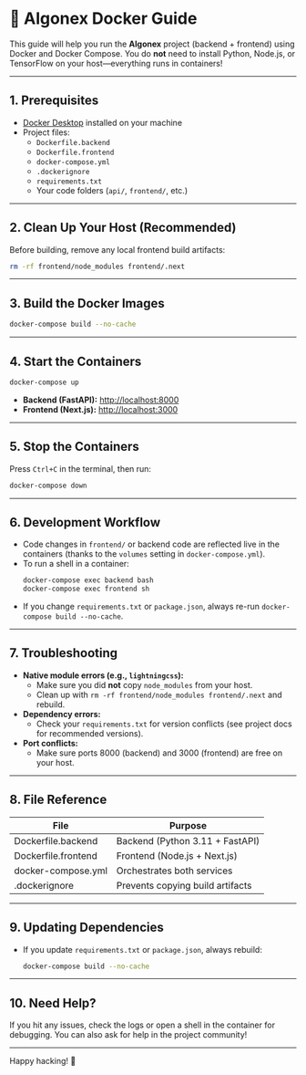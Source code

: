 # 🚀 Algonex Docker Guide

This guide will help you run the **Algonex** project (backend + frontend) using Docker and Docker Compose. You do **not** need to install Python, Node.js, or TensorFlow on your host—everything runs in containers!

---

## 1. Prerequisites
- [Docker Desktop](https://www.docker.com/products/docker-desktop/) installed on your machine
- Project files:
  - `Dockerfile.backend`
  - `Dockerfile.frontend`
  - `docker-compose.yml`
  - `.dockerignore`
  - `requirements.txt`
  - Your code folders (`api/`, `frontend/`, etc.)

---

## 2. Clean Up Your Host (Recommended)
Before building, remove any local frontend build artifacts:

```sh
rm -rf frontend/node_modules frontend/.next
```

---

## 3. Build the Docker Images

```sh
docker-compose build --no-cache
```

---

## 4. Start the Containers

```sh
docker-compose up
```

- **Backend (FastAPI):** [http://localhost:8000](http://localhost:8000)
- **Frontend (Next.js):** [http://localhost:3000](http://localhost:3000)

---

## 5. Stop the Containers

Press `Ctrl+C` in the terminal, then run:

```sh
docker-compose down
```

---

## 6. Development Workflow
- Code changes in `frontend/` or backend code are reflected live in the containers (thanks to the `volumes` setting in `docker-compose.yml`).
- To run a shell in a container:
  ```sh
  docker-compose exec backend bash
  docker-compose exec frontend sh
  ```
- If you change `requirements.txt` or `package.json`, always re-run `docker-compose build --no-cache`.

---

## 7. Troubleshooting
- **Native module errors (e.g., `lightningcss`):**
  - Make sure you did **not** copy `node_modules` from your host.
  - Clean up with `rm -rf frontend/node_modules frontend/.next` and rebuild.
- **Dependency errors:**
  - Check your `requirements.txt` for version conflicts (see project docs for recommended versions).
- **Port conflicts:**
  - Make sure ports 8000 (backend) and 3000 (frontend) are free on your host.

---

## 8. File Reference

| File                | Purpose                        |
|---------------------|-------------------------------|
| Dockerfile.backend  | Backend (Python 3.11 + FastAPI)|
| Dockerfile.frontend | Frontend (Node.js + Next.js)   |
| docker-compose.yml  | Orchestrates both services     |
| .dockerignore       | Prevents copying build artifacts|

---

## 9. Updating Dependencies
- If you update `requirements.txt` or `package.json`, always rebuild:
  ```sh
  docker-compose build --no-cache
  ```

---

## 10. Need Help?
If you hit any issues, check the logs or open a shell in the container for debugging. You can also ask for help in the project community!

---

Happy hacking! 🎉 